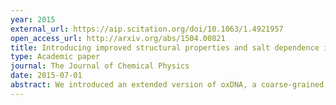 ```yaml
---
year: 2015
external_url: https://aip.scitation.org/doi/10.1063/1.4921957
open_access_url: http://arxiv.org/abs/1504.00821
title: Introducing improved structural properties and salt dependence into a coarse-grained model of DNA
type: Academic paper
journal: The Journal of Chemical Physics
date: 2015-07-01
abstract: We introduced an extended version of oxDNA, a coarse-grained model of DNA. This was a featured article and one of the journal's most-read articles in 2015.
---
```

